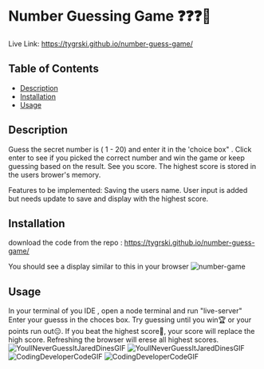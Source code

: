 # Number Guessing Game  ❓❓❓🤔

Live Link: https://tygrski.github.io/number-guess-game/


## Table of Contents
* [Description](#description)
* [Installation](#installation)
* [Usage](#usage)

## Description

Guess the secret number is ( 1 - 20) and enter it in the 'choice box" . Click enter to see if you picked the correct number and win the game or keep guessing based on the result. See you score. The highest score is stored in the users brower's memory. 

Features to be implemented:
Saving the users name. User input is added but needs update to save and display with the highest score.

## Installation

download the code from the repo : https://tygrski.github.io/number-guess-game/

You should see a display similar to this in your browser
![number-game](https://user-images.githubusercontent.com/77369211/186801019-cc2dbadc-bbf3-46f5-82b7-092b532be5ba.jpg)

## Usage

In your terminal of you IDE , open a node terminal and run "live-server"
Enter your guesss in the choces box. Try guessing until you win🏆 or your points run out😑. If you beat the highest score🥇, your score will replace the high score. Refreshing the browser will erese all highest scores.<br> ![YoullNeverGuessItJaredDinesGIF](https://user-images.githubusercontent.com/77369211/186802605-df0b01ea-b4dc-4f25-ba52-156c0fe1b741.gif)  ![YoullNeverGuessItJaredDinesGIF](https://user-images.githubusercontent.com/77369211/186802605-df0b01ea-b4dc-4f25-ba52-156c0fe1b741.gif)
 <br>
![CodingDeveloperCodeGIF](https://user-images.githubusercontent.com/77369211/186802114-e820dddb-b818-4cb3-9bc4-d746d2085058.gif)
![CodingDeveloperCodeGIF](https://user-images.githubusercontent.com/77369211/186802114-e820dddb-b818-4cb3-9bc4-d746d2085058.gif)

